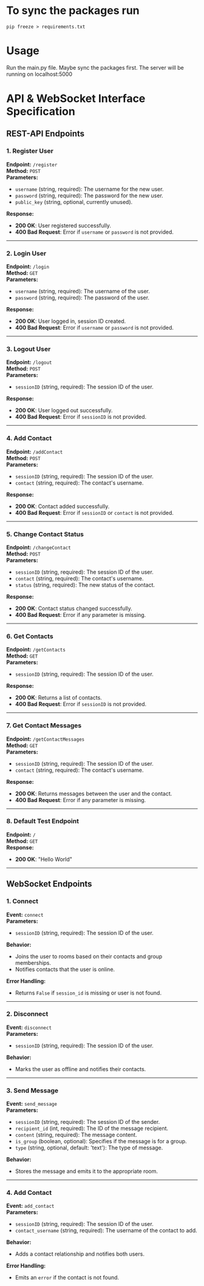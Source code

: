 # To sync the packages run 
```
pip freeze > requirements.txt
```
# Usage

Run the main.py file. Maybe sync the packages first.
The server will be running on localhost:5000

# API & WebSocket Interface Specification

## REST-API Endpoints

### 1. Register User
**Endpoint:** `/register`  
**Method:** `POST`  
**Parameters:**
- `username` (string, required): The username for the new user.
- `password` (string, required): The password for the new user.
- `public_key` (string, optional, currently unused).

**Response:**
- **200 OK**: User registered successfully.
- **400 Bad Request**: Error if `username` or `password` is not provided.

---

### 2. Login User
**Endpoint:** `/login`  
**Method:** `GET`  
**Parameters:**
- `username` (string, required): The username of the user.
- `password` (string, required): The password of the user.

**Response:**
- **200 OK**: User logged in, session ID created.
- **400 Bad Request**: Error if `username` or `password` is not provided.

---

### 3. Logout User
**Endpoint:** `/logout`  
**Method:** `POST`  
**Parameters:**
- `sessionID` (string, required): The session ID of the user.

**Response:**
- **200 OK**: User logged out successfully.
- **400 Bad Request**: Error if `sessionID` is not provided.

---

### 4. Add Contact
**Endpoint:** `/addContact`  
**Method:** `POST`  
**Parameters:**
- `sessionID` (string, required): The session ID of the user.
- `contact` (string, required): The contact's username.

**Response:**
- **200 OK**: Contact added successfully.
- **400 Bad Request**: Error if `sessionID` or `contact` is not provided.

---

### 5. Change Contact Status
**Endpoint:** `/changeContact`  
**Method:** `POST`  
**Parameters:**
- `sessionID` (string, required): The session ID of the user.
- `contact` (string, required): The contact's username.
- `status` (string, required): The new status of the contact.

**Response:**
- **200 OK**: Contact status changed successfully.
- **400 Bad Request**: Error if any parameter is missing.

---

### 6. Get Contacts
**Endpoint:** `/getContacts`  
**Method:** `GET`  
**Parameters:**
- `sessionID` (string, required): The session ID of the user.

**Response:**
- **200 OK**: Returns a list of contacts.
- **400 Bad Request**: Error if `sessionID` is not provided.

---

### 7. Get Contact Messages
**Endpoint:** `/getContactMessages`  
**Method:** `GET`  
**Parameters:**
- `sessionID` (string, required): The session ID of the user.
- `contact` (string, required): The contact's username.

**Response:**
- **200 OK**: Returns messages between the user and the contact.
- **400 Bad Request**: Error if any parameter is missing.

---

### 8. Default Test Endpoint
**Endpoint:** `/`  
**Method:** `GET`  
**Response:** 
- **200 OK**: "Hello World"

---

## WebSocket Endpoints

### 1. Connect
**Event:** `connect`  
**Parameters:**
- `sessionID` (string, required): The session ID of the user.

**Behavior:**
- Joins the user to rooms based on their contacts and group memberships.
- Notifies contacts that the user is online.

**Error Handling:**
- Returns `False` if `session_id` is missing or user is not found.

---

### 2. Disconnect
**Event:** `disconnect`  
**Parameters:**
- `sessionID` (string, required): The session ID of the user.

**Behavior:**
- Marks the user as offline and notifies their contacts.

---

### 3. Send Message
**Event:** `send_message`  
**Parameters:**
- `sessionID` (string, required): The session ID of the sender.
- `recipient_id` (int, required): The ID of the message recipient.
- `content` (string, required): The message content.
- `is_group` (boolean, optional): Specifies if the message is for a group.
- `type` (string, optional, default: 'text'): The type of message.

**Behavior:**
- Stores the message and emits it to the appropriate room.

---

### 4. Add Contact
**Event:** `add_contact`  
**Parameters:**
- `sessionID` (string, required): The session ID of the user.
- `contact_username` (string, required): The username of the contact to add.

**Behavior:**
- Adds a contact relationship and notifies both users.

**Error Handling:**
- Emits an `error` if the contact is not found.
